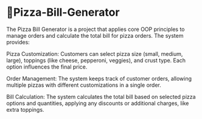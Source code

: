 # 🍕Pizza-Bill-Generator
The Pizza Bill Generator is a project that applies core OOP principles to manage orders and calculate the total bill for pizza orders. The system provides:

Pizza Customization:
Customers can select pizza size (small, medium, large), toppings (like cheese, pepperoni, veggies), and crust type. Each option influences the final price.

Order Management:
The system keeps track of customer orders, allowing multiple pizzas with different customizations in a single order.

Bill Calculation:
The system calculates the total bill based on selected pizza options and quantities, applying any discounts or additional charges, like extra toppings.
